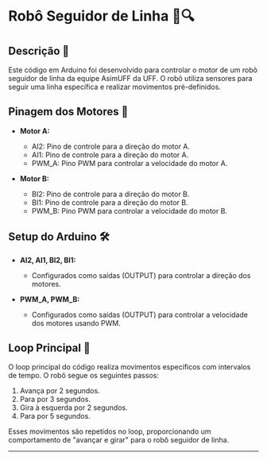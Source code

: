 # Robô Seguidor de Linha 🤖🔍

## Descrição 📝
Este código em Arduino foi desenvolvido para controlar o motor de um robô seguidor de linha da equipe AsimUFF da UFF. O robô utiliza sensores para seguir uma linha específica e realizar movimentos pré-definidos.

## Pinagem dos Motores 🤖
- **Motor A:**
  - AI2: Pino de controle para a direção do motor A.
  - AI1: Pino de controle para a direção do motor A.
  - PWM_A: Pino PWM para controlar a velocidade do motor A.

- **Motor B:**
  - BI2: Pino de controle para a direção do motor B.
  - BI1: Pino de controle para a direção do motor B.
  - PWM_B: Pino PWM para controlar a velocidade do motor B.

## Setup do Arduino 🛠️
- **AI2, AI1, BI2, BI1:**
  - Configurados como saídas (OUTPUT) para controlar a direção dos motores.

- **PWM_A, PWM_B:**
  - Configurados como saídas (OUTPUT) para controlar a velocidade dos motores usando PWM.

## Loop Principal 🔄
O loop principal do código realiza movimentos específicos com intervalos de tempo. O robô segue os seguintes passos:
1. Avança por 2 segundos.
2. Para por 3 segundos.
3. Gira à esquerda por 2 segundos.
4. Para por 5 segundos.

Esses movimentos são repetidos no loop, proporcionando um comportamento de "avançar e girar" para o robô seguidor de linha.

---

